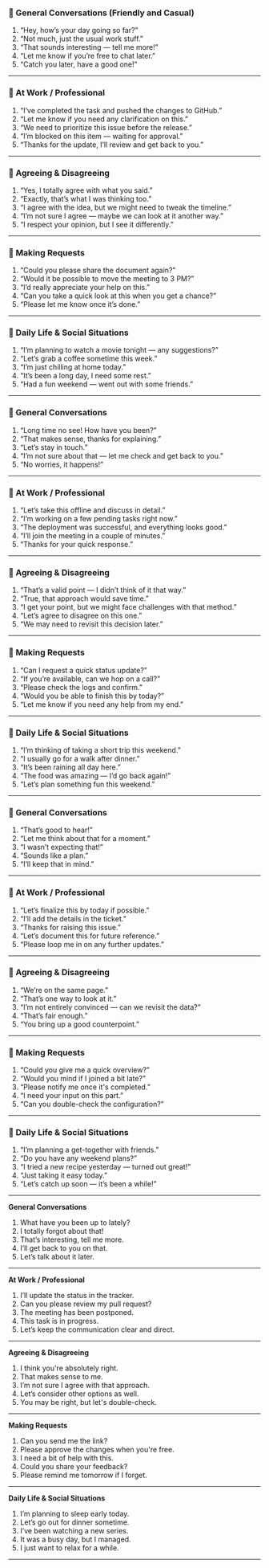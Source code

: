 ### 🔹 General Conversations (Friendly and Casual)
1. “Hey, how’s your day going so far?”
2. “Not much, just the usual work stuff.”
3. “That sounds interesting — tell me more!”
4. “Let me know if you’re free to chat later.”
5. “Catch you later, have a good one!”
---
### 🔹 At Work / Professional
1. “I’ve completed the task and pushed the changes to GitHub.”
2. “Let me know if you need any clarification on this.”
3. “We need to prioritize this issue before the release.”
4. “I’m blocked on this item — waiting for approval.”
5. “Thanks for the update, I’ll review and get back to you.”
---
### 🔹 Agreeing & Disagreeing
1. “Yes, I totally agree with what you said.”
2. “Exactly, that’s what I was thinking too.”
3. “I agree with the idea, but we might need to tweak the timeline.”
4. “I’m not sure I agree — maybe we can look at it another way.”
5. “I respect your opinion, but I see it differently.”
---
### 🔹 Making Requests
1. “Could you please share the document again?”
2. “Would it be possible to move the meeting to 3 PM?”
3. “I’d really appreciate your help on this.”
4. “Can you take a quick look at this when you get a chance?”
5. “Please let me know once it’s done.”
---
### 🔹 Daily Life & Social Situations
1. “I’m planning to watch a movie tonight — any suggestions?”
2. “Let’s grab a coffee sometime this week.”
3. “I’m just chilling at home today.”
4. “It’s been a long day, I need some rest.”
5. “Had a fun weekend — went out with some friends.”
---
### 🔹 General Conversations
1. “Long time no see! How have you been?”
2. “That makes sense, thanks for explaining.”
3. “Let’s stay in touch.”
4. “I’m not sure about that — let me check and get back to you.”
5. “No worries, it happens!”
---
### 🔹 At Work / Professional
1. “Let’s take this offline and discuss in detail.”
2. “I’m working on a few pending tasks right now.”
3. “The deployment was successful, and everything looks good.”
4. “I’ll join the meeting in a couple of minutes.”
5. “Thanks for your quick response.”
---
### 🔹 Agreeing & Disagreeing
1. “That’s a valid point — I didn’t think of it that way.”
2. “True, that approach would save time.”
3. “I get your point, but we might face challenges with that method.”
4. “Let’s agree to disagree on this one.”
5. “We may need to revisit this decision later.”
---
### 🔹 Making Requests
1. “Can I request a quick status update?”
2. “If you’re available, can we hop on a call?”
3. “Please check the logs and confirm.”
4. “Would you be able to finish this by today?”
5. “Let me know if you need any help from my end.”
---
### 🔹 Daily Life & Social Situations
1. “I’m thinking of taking a short trip this weekend.”
2. “I usually go for a walk after dinner.”
3. “It’s been raining all day here.”
4. “The food was amazing — I’d go back again!”
5. “Let’s plan something fun this weekend.”
---
### 🔹 General Conversations
1. “That’s good to hear!”
2. “Let me think about that for a moment.”
3. “I wasn’t expecting that!”
4. “Sounds like a plan.”
5. “I’ll keep that in mind.”
---
### 🔹 At Work / Professional
1. “Let’s finalize this by today if possible.”
2. “I’ll add the details in the ticket.”
3. “Thanks for raising this issue.”
4. “Let’s document this for future reference.”
5. “Please loop me in on any further updates.”
---
### 🔹 Agreeing & Disagreeing
1. “We’re on the same page.”
2. “That’s one way to look at it.”
3. “I’m not entirely convinced — can we revisit the data?”
4. “That’s fair enough.”
5. “You bring up a good counterpoint.”
---
### 🔹 Making Requests
1. “Could you give me a quick overview?”
2. “Would you mind if I joined a bit late?”
3. “Please notify me once it's completed.”
4. “I need your input on this part.”
5. “Can you double-check the configuration?”
---
### 🔹 Daily Life & Social Situations
1. “I’m planning a get-together with friends.”
2. “Do you have any weekend plans?”
3. “I tried a new recipe yesterday — turned out great!”
4. “Just taking it easy today.”
5. “Let’s catch up soon — it’s been a while!”
---
**General Conversations**
1. What have you been up to lately?
2. I totally forgot about that!
3. That’s interesting, tell me more.
4. I’ll get back to you on that.
5. Let’s talk about it later.
---
**At Work / Professional**
1. I’ll update the status in the tracker.
2. Can you please review my pull request?
3. The meeting has been postponed.
4. This task is in progress.
5. Let’s keep the communication clear and direct.
---
**Agreeing & Disagreeing**
1. I think you're absolutely right.
2. That makes sense to me.
3. I’m not sure I agree with that approach.
4. Let’s consider other options as well.
5. You may be right, but let's double-check.
---
**Making Requests**
1. Can you send me the link?
2. Please approve the changes when you're free.
3. I need a bit of help with this.
4. Could you share your feedback?
5. Please remind me tomorrow if I forget.
---
**Daily Life & Social Situations**
1. I’m planning to sleep early today.
2. Let’s go out for dinner sometime.
3. I’ve been watching a new series.
4. It was a busy day, but I managed.
5. I just want to relax for a while.
---
